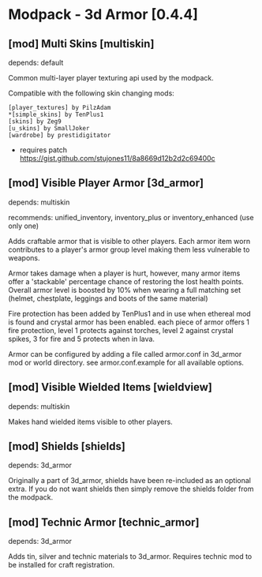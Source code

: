 Modpack - 3d Armor [0.4.4]
==========================

[mod] Multi Skins [multiskin]
-----------------------------

depends: default

Common multi-layer player texturing api used by the modpack.

Compatible with the following skin changing mods:

	[player_textures] by PilzAdam
	*[simple_skins] by TenPlus1
	[skins] by Zeg9
	[u_skins] by SmallJoker
	[wardrobe] by prestidigitator

* requires patch https://gist.github.com/stujones11/8a8669d12b2d2c69400c

[mod] Visible Player Armor [3d_armor]
-------------------------------------

depends: multiskin

recommends: unified_inventory, inventory_plus or inventory_enhanced (use only one)

Adds craftable armor that is visible to other players. Each armor item worn contributes to
a player's armor group level making them less vulnerable to weapons.

Armor takes damage when a player is hurt, however, many armor items offer a 'stackable'
percentage chance of restoring the lost health points. Overall armor level is boosted by 10%
when wearing a full matching set (helmet, chestplate, leggings and boots of the same material)

Fire protection has been added by TenPlus1 and in use when ethereal mod is found and crystal
armor has been enabled.  each piece of armor offers 1 fire protection, level 1 protects
against torches, level 2 against crystal spikes, 3 for fire and 5 protects when in lava.

Armor can be configured by adding a file called armor.conf in 3d_armor mod or world directory.
see armor.conf.example for all available options.

[mod] Visible Wielded Items [wieldview]
---------------------------------------

depends: multiskin

Makes hand wielded items visible to other players.

[mod] Shields [shields]
-----------------------

depends: 3d_armor

Originally a part of 3d_armor, shields have been re-included as an optional extra.
If you do not want shields then simply remove the shields folder from the modpack.

[mod] Technic Armor [technic_armor]
-----------------------------------

depends: 3d_armor

Adds tin, silver and technic materials to 3d_armor.
Requires technic mod to be installed for craft registration.

